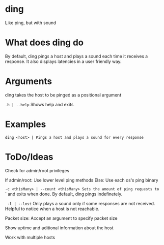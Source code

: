 # ding
 Like ping, but with sound
# What does ding do
By default, ding pings a host and plays a sound each time it receives a response. It also displays latencies in a user friendly way.

# Arguments
ding takes the host to be pinged as a positional argument

`-h | --help`
Shows help and exits

# Examples

```
ding <host> | Pings a host and plays a sound for every response
```

# ToDo/Ideas
Check for admin/root privileges

If admin/root: Use lower level ping methods
Else: Use each os's ping binary


`-c <thisMany> | --count <thisMany>
Sets the amount of ping requests to `<thisMany>` and exits when done. By default, ding pings indefinetely.

` -l | --lost`
Only plays a sound only if some responses are not received. Helpful to notice when a host is not reachable.

Packet size: Accept an argument to specify packet size

Show uptime and aditional information about the host

Work with multiple hosts

